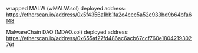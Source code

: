 wrapped MALW (wMALW.sol) deployed address: https://etherscan.io/address/0x5f4356a1bb1fa2c4cec5a52e933bd9b64bfa6f48

MalwareChain DAO (MDAO.sol) deployed address: https://etherscan.io/address/0x655af27fd486ac6acb67ccf760e180421930276f